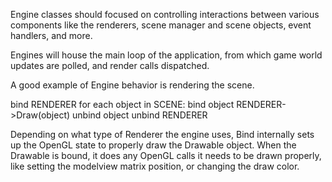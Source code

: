 
Engine classes should focused on controlling interactions between various
components like the renderers, scene manager and scene objects, event
handlers, and more.

Engines will house the main loop of the application, from which game world
updates are polled, and render calls dispatched.

A good example of Engine behavior is rendering the scene.


bind RENDERER
for each object in SCENE:
  bind object
  RENDERER->Draw(object)
  unbind object
unbind RENDERER


Depending on what type of Renderer the engine uses, Bind internally sets
up the OpenGL state to properly draw the Drawable object. When the
Drawable is bound, it does any OpenGL calls it needs to be drawn properly,
like setting the modelview matrix position, or changing the draw color.


